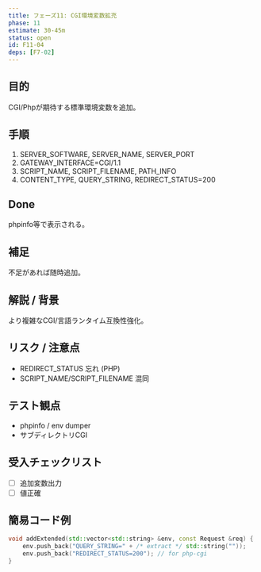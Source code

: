 ```yaml
---
title: フェーズ11: CGI環境変数拡充
phase: 11
estimate: 30-45m
status: open
id: F11-04
deps: [F7-02]
---
```


## 目的
CGI/Phpが期待する標準環境変数を追加。

## 手順
1. SERVER_SOFTWARE, SERVER_NAME, SERVER_PORT
2. GATEWAY_INTERFACE=CGI/1.1
3. SCRIPT_NAME, SCRIPT_FILENAME, PATH_INFO
4. CONTENT_TYPE, QUERY_STRING, REDIRECT_STATUS=200

## Done
phpinfo等で表示される。

## 補足
不足があれば随時追加。

## 解説 / 背景
より複雑なCGI/言語ランタイム互換性強化。

## リスク / 注意点
- REDIRECT_STATUS 忘れ (PHP)
- SCRIPT_NAME/SCRIPT_FILENAME 混同

## テスト観点
- phpinfo / env dumper
- サブディレクトリCGI

## 受入チェックリスト
- [ ] 追加変数出力
- [ ] 値正確

## 簡易コード例
```cpp
void addExtended(std::vector<std::string> &env, const Request &req) {
	env.push_back("QUERY_STRING=" + /* extract */ std::string(""));
	env.push_back("REDIRECT_STATUS=200"); // for php-cgi
}
```

